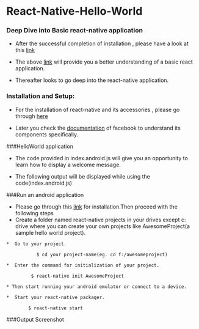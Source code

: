 # React-Native-Hello-World

### Deep  Dive into Basic react-native application

* After  the successful completion of installation , please have a look at this [link](http://www.toptal.com/ios/cold-dive-into-react-native-a-beginners-tutorial)
       
* The above [link](http://www.toptal.com/ios/cold-dive-into-react-native-a-beginners-tutorial) will provide you a better understanding of a basic react application.

* Thereafter looks to go deep into the react-native application.
      
### Installation and Setup:
      
* For the installation of react-native and its accessories , please go through [here](https://github.com/Hari70a/React-native/wiki)

* Later you  check the [documentation](https://facebook.github.io/react-native/docs/tutorial.html#content) of facebook to  understand its components specifically.
 
###HelloWorld application

* The code provided in index.android.js will give you an opportunity to learn how to display a welcome message.

* The following output will be displayed while using the code(index.android.js) 

###Run an android application

   * Please go through this [link](https://github.com/Hari70a/React-native/wiki) for installation.Then proceed with the following steps
   * Create a folder named react-native projects  in your drives except c: drive where you can create your own projects like AwesomeProject(a sample hello world project).

    *  Go to your project.
    
               $ cd your project-name(eg. cd f:/awesomeproject)
    
    *  Enter the command for initialization of your project.
    
             $ react-native init AwesomeProject

    * Then start running your android emulator or connect to a device.  

    *  Start your react-native packager.
    
            $ react-native start
###Output Screenshot



